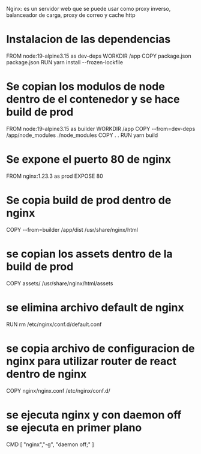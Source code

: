 Nginx: es un servidor web que se puede usar como proxy inverso, balanceador de carga, proxy de correo y cache http

# Instalacion de las dependencias

FROM node:19-alpine3.15 as dev-deps
WORKDIR /app
COPY package.json package.json
RUN yarn install --frozen-lockfile

# Se copian los modulos de node dentro de el contenedor y se hace build de prod

FROM node:19-alpine3.15 as builder
WORKDIR /app
COPY --from=dev-deps /app/node_modules ./node_modules
COPY . .
RUN yarn build

# Se expone el puerto 80 de nginx

FROM nginx:1.23.3 as prod
EXPOSE 80


# Se copia build de prod dentro de nginx
COPY --from=builder /app/dist /usr/share/nginx/html
# se copian los assets dentro de la build de prod
COPY assets/ /usr/share/nginx/html/assets
# se elimina archivo default de nginx
RUN rm /etc/nginx/conf.d/default.conf
# se copia archivo de configuracion de nginx para utilizar router de react dentro de nginx
COPY nginx/nginx.conf /etc/nginx/conf.d/

# se ejecuta nginx y con daemon off se ejecuta en primer plano
CMD [ "nginx","-g", "daemon off;" ]
